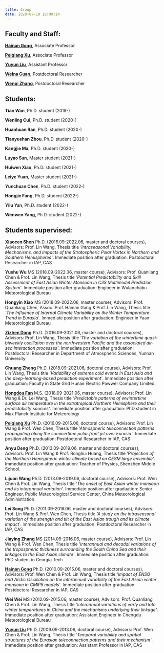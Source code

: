 ```yaml
---
title: Group
date: 2020-07-10 18:09:14
---
```


## Faculty and Staff:

[**Hainan Gong**](https://www.researchgate.net/profile/Hainan_Gong), Associate Professor

[**Peiqiang Xu**](https://px212.github.io/px212/), Associate Professor

[**Yuyun Liu**](https://www.researchgate.net/profile/Yuyun_Liu), Assistant Professor

[**Weina Guan**](https://www.researchgate.net/profile/Weina-Guan), Postdoctoral Researcher

[**Wenqi Zhang**](https://www.researchgate.net/profile/Wenqi-Zhang-10), Postdoctoral Researcher

## Students:
**Tian Wan**, Ph.D. student (2019-)

**Wenling Cui**, Ph.D. student (2020-)

**Huanhuan Ran**, Ph.D. student (2020-)

**Tianyuehan Zhou**, Ph.D. student (2020-)

**Kangjie Ma**, Ph.D. student (2020-)

**Luyao Sun**, Master student (2021-)

**Huiwen Xiao**, Ph.D. student (2021-)

**Leiye Yuan**, Master student (2021-)

**Yunchuan Chen**, Ph.D. student (2022-)

**Hongjie Fang**, Ph.D. student (2022-)

**Yilu Yan**, Ph.D. student (2022-)

**Wenwen Yang**, Ph.D. student (2022-)

## Students supervised:
[**Xiaocen Shen**](https://www.researchgate.net/profile/Xiaocen_Shen)
Ph.D. (2016.09-2022.06, master and doctoral courses), Advisors: Prof. Lin Wang, Thesis title *'Intraseasonal Variability, Mechanisms, and Impacts of the Stratospheric Polar Vortex in Northern and Southern Hemispheres'*. Immediate position after graduation: Postdoctoral Researcher in IAP, CAS

**Yushu Wu**
MS (2018.09-2022.06, master course), Advisors: Prof. Quanliang Chen & Prof. Lin Wang, Thesis title *'Potential Predictability and Skill Assessment of East Asian   Winter Monsoon in C3S Multimodel Prediction System'*. Immediate position after graduation: Engineer in Wulanchabu Meteorological Bureau

**Hongyin Xiao**
MS (2018.09-2022.06, master course), Advisors: Prof. Quanliang Chen, Assoc. Prof. Hainan Gong & Prof. Lin Wang, Thesis title *'The Influence of Internal Climate Variability on the Winter Temperature Trend in Eurasia'*. Immediate position after graduation: Engineer in Yaan Meteorological Bureau

[**Zizhen Dong**](https://www.researchgate.net/profile/Dong_Zizhen)
Ph.D. (2016.09-2021.06, master and doctoral courses), Advisors: Prof. Lin Wang, Thesis title *'The variation of the wintertime quasi-biweekly oscillation over the northwestern Pacific and the associated air-sea interaction processes'*. Immediate position after graduation: Postdoctoral Researcher in Department of Atmospheric Sciences, Yunnan University

[**Chuang Zheng**](https://www.researchgate.net/profile/Chuang_Zheng2)
Ph.D. (2018.09-2021.06, doctoral course), Advisors: Prof. Lin Wang, Thesis title *'Variability of extreme cold events in East Asia and the deep-learning-based prediction experiment'*. Immediate position after graduation: Faculty in State Grid Hunan Electric Powwer Company Limited.

[**Hongdou Fan**](https://www.researchgate.net/profile/Hongdou_Fan)
M.S. (2018.09-2021.06, master course), Advisors: Prof. Lin Wang & Dr. Lei Wang, Thesis title *'Predictable patterns of wwintertime surface air temperature in the extratropical Northern Hemisphere and their predictability sources'*. Immediate position after graduation: PhD student in Max Planck Institute for Meteorology

[**Peiqiang Xu**](https://px212.github.io/px212/)
Ph.D. (2016.09-2015.06, doctoral course), Advisors: Prof. Lin Wang & Prof. Wen Chen, Thesis title *'Atmospheric teleconnection patterns propagating along the summertime polar front jet over Eurasia'*. Immediate position after graduation: Postdoctoral Researcher in IAP, CAS

**Anyu Deng**
Ph.D. (2013.09-2019.06, master and doctoral courses), Advisors: Prof. Lin Wang & Prof. Ronghui Huang, Thesis title *'Projection of the Northern Hemispheric winter climate based on CESM large ensemble'*. Immediate position after graduation: Teacher of Physics, Shenzhen Middle School.

**Lijuan Wang**
Ph.D. (2013.09-2019.06, doctoral course), Advisors: Prof. Wen Chen & Prof. Lin Wang, Thesis title *'The onset of East Asian winter monsoon and its interannual variation'*. Immediate position after graduation: Senior Engineer, Public Meteorological Service Center, China Meteorological Administration.

**Lei Song**
Ph.D. (2011.09-2016.06, master and doctoral courses), Advisors: Prof. Lin Wang & Prof. Wen Chen, Thesis title *'A study on the intraseasonal variation of the strength and tilt of the East Asian trough and its climate impact'*. Immediate position after graduation: Postdoctoral Researcher in IAP, CAS

**Jiaying Zhang**
MS (2014.09-2016.06, master course), Advisors: Prof. Lin Wang & Prof. Wen Chen, Thesis title *'Interannual and decadal variations of the tropospheric thickness surrounding the South China Sea and their linkages to the East Asian climate'*. Immediate position after graduation: PhD student in Georgia Tech

[**Hainan Gong**](https://www.researchgate.net/profile/Hainan_Gong)
Ph.D. (2010.09-2015.06, master and doctoral courses), Advisors: Prof. Wen Chen & Prof. Lin Wang, Thesis title *'Impact of ENSO and Arctic Oscillation on the interannual variability of the East Asian winter monsoon in CMIP5 models'*. Immediate position after graduation: Postdoctoral Researcher in IAP, CAS

**Wei Wei**
MS (2012.09-2015.06, master course), Advisors: Prof. Quanliang Chen & Prof. Lin Wang, Thesis title *'Interannual variations of early and late winter temperatures in China and the mechanisms underlying their linkage'*. Immediate position after graduation: Assistant Engineer in Chengdu Meteorological Bureau

[**Yuyun Liu**](https://www.researchgate.net/profile/Yuyun_Liu)
Ph.D. (2009.09-2013.06, doctoral course), Advisors: Prof. Wen Chen & Prof. Lin Wang, Thesis title *'Temporal variability and spatial structures of the Eurasian teleconnection patterns and their mechanism'*. Immediate position after graduation: Assistant Professor in IAP, CAS
